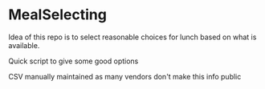 # MealSelecting

Idea of this repo is to select reasonable choices for lunch based on what is available.

Quick script to give some good options

CSV manually maintained as many vendors don't make this info public
